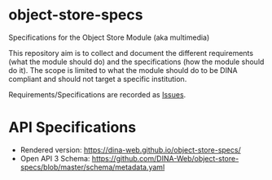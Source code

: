 # object-store-specs
Specifications for the Object Store Module (aka multimedia)

This repository aim is to collect and document the different requirements (what the module should do) and the specifications (how the module should do it). The scope is limited to what the module should do to be DINA compliant and should not target a specific institution. 

Requirements/Specifications are recorded as [Issues](https://github.com/DINA-Web/object-store-specs/issues).

# API Specifications

* Rendered version: https://dina-web.github.io/object-store-specs/
* Open API 3 Schema: https://github.com/DINA-Web/object-store-specs/blob/master/schema/metadata.yaml
